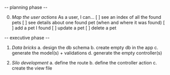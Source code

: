 -- planning phase --

0. *Map the user actions*
    As a user, I can...
    [ ] see an index of all the found pets
    [ ] see details about one found pet (when and where it was found)
    [ ] add a pet I found
    [ ] update a pet
    [ ] delete a pet

-- executive phase --

1. *Data bricks*
    a. design the db schema
    b. create empty db in the app
    c. generate the model(s) + validations
    d. generate the empty controller(s)

2. *Silo development*
    a. define the route
    b. define the controller action
    c. create the view file
